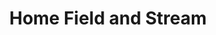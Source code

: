 ---
title: "Home Field and Stream"
address: "Home Field and Stream, 18 Church Street, Enniskillen, Co. Fermanagh"
tel: "+44 (0)28 6632 2114"
county: "Fermanagh"
category: "Game Angling"
type: "Content"
lat: "54.346771240234375"
lng: "-7.645120143890381"
---